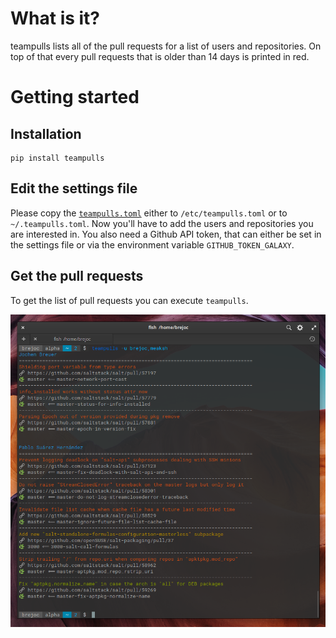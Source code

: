 # What is it?

teampulls lists all of the pull requests for a list of users and repositories. On top of that every pull requests that is older than 14 days is printed in red.

# Getting started

## Installation

```
pip install teampulls
```

## Edit the settings file

Please copy the [`teampulls.toml`](https://github.com/brejoc/teampulls/blob/master/teampulls.toml) either to `/etc/teampulls.toml` or to `~/.teampulls.toml`. Now you'll have to add the users and repositories you are interested in. You also need a Github API token, that can either be set in the settings file or via the environment variable `GITHUB_TOKEN_GALAXY`.

## Get the pull requests

To get the list of pull requests you can execute `teampulls`.

<img src="https://raw.githubusercontent.com/brejoc/teampulls/master/doc/screenshot1.png" />
